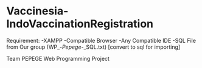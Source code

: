 # Vaccinesia-IndoVaccinationRegistration

Requirement:
-XAMPP
-Compatible Browser
-Any Compatible IDE
-SQL File from Our group (WP_-_Pepege_-_SQL.txt) [convert to sql for importing]




Team PEPEGE
Web Programming Project
